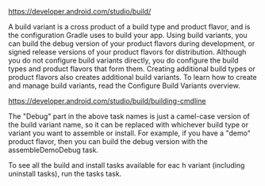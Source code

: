https://developer.android.com/studio/build/

A build variant is a cross product of a build type and product flavor, and is the configuration Gradle uses to build your app. Using build variants, you can build the debug version of your product flavors during development, or signed release versions of your product flavors for distribution. Although you do not configure build variants directly, you do configure the build types and product flavors that form them. Creating additional build types or product flavors also creates additional build variants. To learn how to create and manage build variants, read the Configure Build Variants overview.




https://developer.android.com/studio/build/building-cmdline

The "Debug" part in the above task names is just a camel-case version of the build variant name, so it can be replaced with whichever build type or variant you want to assemble or install. For example, if you have a "demo" product flavor, then you can build the debug version with the assembleDemoDebug task.

To see all the build and install tasks available for eac
h variant (including uninstall tasks), run the tasks task.